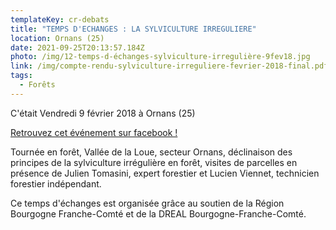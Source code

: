 ```yaml
---
templateKey: cr-debats
title: "TEMPS D'ECHANGES : LA SYLVICULTURE IRREGULIERE"
location: Ornans (25)
date: 2021-09-25T20:13:57.184Z
photo: /img/12-temps-d-échanges-sylviculture-irregulière-9fev18.jpg
link: /img/compte-rendu-sylviculture-irreguliere-fevrier-2018-final.pdf
tags:
  - Forêts
---
```

C'était Vendredi 9 février 2018 à Ornans (25)

[Retrouvez cet événement sur facebook !](https://www.facebook.com/events/398576187253324/)

Tournée en forêt, Vallée de la Loue, secteur Ornans, déclinaison des principes de la sylviculture irrégulière en forêt, visites de parcelles en présence de Julien Tomasini, expert forestier et Lucien Viennet, technicien forestier indépendant.

Ce temps d'échanges est organisée grâce au soutien de la Région Bourgogne Franche-Comté et de la DREAL Bourgogne-Franche-Comté.